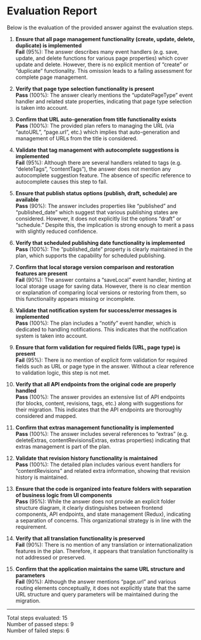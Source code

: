 # Evaluation Report

Below is the evaluation of the provided answer against the evaluation steps.

1. **Ensure that all page management functionality (create, update, delete, duplicate) is implemented**  
   **Fail** (95%): The answer describes many event handlers (e.g. save, update, and delete functions for various page properties) which cover update and delete. However, there is no explicit mention of “create” or “duplicate” functionality. This omission leads to a failing assessment for complete page management.

2. **Verify that page type selection functionality is present**  
   **Pass** (100%): The answer clearly mentions the “updatePageType” event handler and related state properties, indicating that page type selection is taken into account.

3. **Confirm that URL auto-generation from title functionality exists**  
   **Pass** (100%): The provided plan refers to managing the URL (via “autoURL”, “page.url”, etc.) which implies that auto-generation and management of URLs from the title is considered.

4. **Validate that tag management with autocomplete suggestions is implemented**  
   **Fail** (95%): Although there are several handlers related to tags (e.g. “deleteTags”, “contentTags”), the answer does not mention any autocomplete suggestion feature. The absence of specific reference to autocomplete causes this step to fail.

5. **Ensure that publish status options (publish, draft, schedule) are available**  
   **Pass** (90%): The answer includes properties like “published” and “published_date” which suggest that various publishing states are considered. However, it does not explicitly list the options “draft” or “schedule.” Despite this, the implication is strong enough to merit a pass with slightly reduced confidence.

6. **Verify that scheduled publishing date functionality is implemented**  
   **Pass** (100%): The “published_date” property is clearly maintained in the plan, which supports the capability for scheduled publishing.

7. **Confirm that local storage version comparison and restoration features are present**  
   **Fail** (90%): The answer contains a “saveLocal” event handler, hinting at local storage usage for saving data. However, there is no clear mention or explanation of comparing local versions or restoring from them, so this functionality appears missing or incomplete.

8. **Validate that notification system for success/error messages is implemented**  
   **Pass** (100%): The plan includes a “notify” event handler, which is dedicated to handling notifications. This indicates that the notification system is taken into account.

9. **Ensure that form validation for required fields (URL, page type) is present**  
   **Fail** (95%): There is no mention of explicit form validation for required fields such as URL or page type in the answer. Without a clear reference to validation logic, this step is not met.

10. **Verify that all API endpoints from the original code are properly handled**  
    **Pass** (100%): The answer provides an extensive list of API endpoints (for blocks, content, revisions, tags, etc.) along with suggestions for their migration. This indicates that the API endpoints are thoroughly considered and mapped.

11. **Confirm that extras management functionality is implemented**  
    **Pass** (100%): The answer includes several references to “extras” (e.g. deleteExtras, contentRevisionsExtras, extras properties) indicating that extras management is part of the plan.

12. **Validate that revision history functionality is maintained**  
    **Pass** (100%): The detailed plan includes various event handlers for “contentRevisions” and related extra information, showing that revision history is maintained.

13. **Ensure that the code is organized into feature folders with separation of business logic from UI components**  
    **Pass** (95%): While the answer does not provide an explicit folder structure diagram, it clearly distinguishes between frontend components, API endpoints, and state management (Redux), indicating a separation of concerns. This organizational strategy is in line with the requirement.

14. **Verify that all translation functionality is preserved**  
    **Fail** (90%): There is no mention of any translation or internationalization features in the plan. Therefore, it appears that translation functionality is not addressed or preserved.

15. **Confirm that the application maintains the same URL structure and parameters**  
    **Fail** (90%): Although the answer mentions “page.url” and various routing elements conceptually, it does not explicitly state that the same URL structure and query parameters will be maintained during the migration.

---

Total steps evaluated: 15  
Number of passed steps: 9  
Number of failed steps: 6